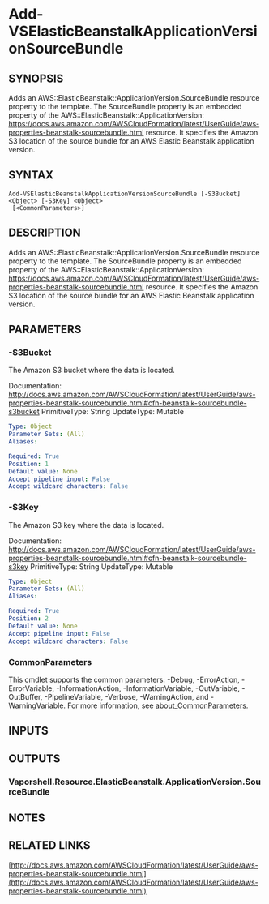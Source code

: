 # Add-VSElasticBeanstalkApplicationVersionSourceBundle

## SYNOPSIS
Adds an AWS::ElasticBeanstalk::ApplicationVersion.SourceBundle resource property to the template.
The SourceBundle property is an embedded property of the AWS::ElasticBeanstalk::ApplicationVersion: https://docs.aws.amazon.com/AWSCloudFormation/latest/UserGuide/aws-properties-beanstalk-sourcebundle.html resource.
It specifies the Amazon S3 location of the source bundle for an AWS Elastic Beanstalk application version.

## SYNTAX

```
Add-VSElasticBeanstalkApplicationVersionSourceBundle [-S3Bucket] <Object> [-S3Key] <Object>
 [<CommonParameters>]
```

## DESCRIPTION
Adds an AWS::ElasticBeanstalk::ApplicationVersion.SourceBundle resource property to the template.
The SourceBundle property is an embedded property of the AWS::ElasticBeanstalk::ApplicationVersion: https://docs.aws.amazon.com/AWSCloudFormation/latest/UserGuide/aws-properties-beanstalk-sourcebundle.html resource.
It specifies the Amazon S3 location of the source bundle for an AWS Elastic Beanstalk application version.

## PARAMETERS

### -S3Bucket
The Amazon S3 bucket where the data is located.

Documentation: http://docs.aws.amazon.com/AWSCloudFormation/latest/UserGuide/aws-properties-beanstalk-sourcebundle.html#cfn-beanstalk-sourcebundle-s3bucket
PrimitiveType: String
UpdateType: Mutable

```yaml
Type: Object
Parameter Sets: (All)
Aliases:

Required: True
Position: 1
Default value: None
Accept pipeline input: False
Accept wildcard characters: False
```

### -S3Key
The Amazon S3 key where the data is located.

Documentation: http://docs.aws.amazon.com/AWSCloudFormation/latest/UserGuide/aws-properties-beanstalk-sourcebundle.html#cfn-beanstalk-sourcebundle-s3key
PrimitiveType: String
UpdateType: Mutable

```yaml
Type: Object
Parameter Sets: (All)
Aliases:

Required: True
Position: 2
Default value: None
Accept pipeline input: False
Accept wildcard characters: False
```

### CommonParameters
This cmdlet supports the common parameters: -Debug, -ErrorAction, -ErrorVariable, -InformationAction, -InformationVariable, -OutVariable, -OutBuffer, -PipelineVariable, -Verbose, -WarningAction, and -WarningVariable. For more information, see [about_CommonParameters](http://go.microsoft.com/fwlink/?LinkID=113216).

## INPUTS

## OUTPUTS

### Vaporshell.Resource.ElasticBeanstalk.ApplicationVersion.SourceBundle
## NOTES

## RELATED LINKS

[http://docs.aws.amazon.com/AWSCloudFormation/latest/UserGuide/aws-properties-beanstalk-sourcebundle.html](http://docs.aws.amazon.com/AWSCloudFormation/latest/UserGuide/aws-properties-beanstalk-sourcebundle.html)

